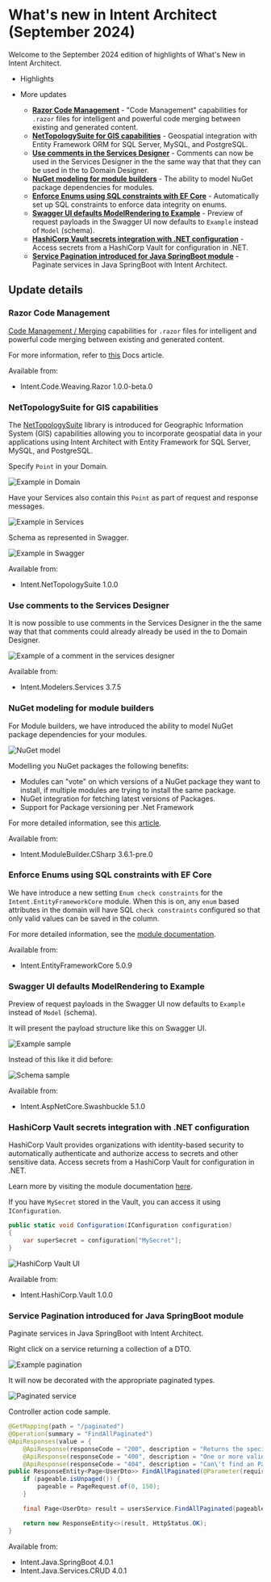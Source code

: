 # What's new in Intent Architect (September 2024)

Welcome to the September 2024 edition of highlights of What's New in Intent Architect.

- Highlights

- More updates
  - **[Razor Code Management](#razor-code-management)** - "Code Management" capabilities for `.razor` files for intelligent and powerful code merging between existing and generated content.
  - **[NetTopologySuite for GIS capabilities](#nettopologysuite-for-gis-capabilities)** - Geospatial integration with Entity Framework ORM for SQL Server, MySQL, and PostgreSQL.
  - **[Use comments in the Services Designer](#use-comments-to-the-services-designer)** - Comments can now be used in the Services Designer in the the same way that that they can be used in the to Domain Designer.
  - **[NuGet modeling for module builders](#nuget-modeling-for-module-builders)** - The ability to model NuGet package dependencies for modules.
  - **[Enforce Enums using SQL constraints with EF Core](#enforce-enums-using-sql-constraints-with-ef-core)** - Automatically set up SQL constraints to enforce data integrity on enums.
  - **[Swagger UI defaults ModelRendering to Example](#swagger-ui-defaults-modelrendering-to-example)** - Preview of request payloads in the Swagger UI now defaults to `Example` instead of `Model` (schema).
  - **[HashiCorp Vault secrets integration with .NET configuration](#hashicorp-vault-secrets-integration-with-net-configuration)** - Access secrets from a HashiCorp Vault for configuration in .NET.
  - **[Service Pagination introduced for Java SpringBoot module](#service-pagination-introduced-for-java-springboot-module)** - Paginate services in Java SpringBoot with Intent Architect.

## Update details

### Razor Code Management

[Code Management / Merging](xref:application-development.code-management.about-code-management) capabilities for `.razor` files for intelligent and powerful code merging between existing and generated content.

For more information, refer to [this](xref:application-development.code-weaving-and-generation.about-code-management-razor) Docs article.

Available from:

- Intent.Code.Weaving.Razor 1.0.0-beta.0

### NetTopologySuite for GIS capabilities

The [NetTopologySuite](https://nettopologysuite.github.io/NetTopologySuite/) library is introduced for Geographic Information System (GIS) capabilities allowing you to incorporate geospatial data in your applications using Intent Architect with Entity Framework for SQL Server, MySQL, and PostgreSQL.

Specify `Point` in your Domain.

![Example in Domain](images/gis-point-domain.png)

Have your Services also contain this `Point` as part of request and response messages.

![Example in Services](images/gis-point-services.png)

Schema as represented in Swagger.

![Example in Swagger](images/gis-point-swagger.png)

Available from:

- Intent.NetTopologySuite 1.0.0

### Use comments to the Services Designer

It is now possible to use comments in the Services Designer in the the same way that that comments could already already be used in the to Domain Designer.

![Example of a comment in the services designer](images/example-of-a-comment-in-the-services-designer.png)

Available from:

- Intent.Modelers.Services 3.7.5

### NuGet modeling for module builders

For Module builders, we have introduced the ability to model NuGet package dependencies for your modules.

![NuGet model](images/nuget-versions.png)

Modelling you NuGet packages the following benefits:

- Modules can "vote" on which versions of a NuGet package they want to install, if multiple modules are trying to install the same package.
- NuGet integration for fetching latest versions of Packages.
- Support for Package versioning per .Net Framework

For more detailed information, see this [article](https://docs.intentarchitect.com/articles/module-building/templates-csharp/how-to-model-nuget-dependencies-csharp/how-to-model-nuget-dependencies-csharp.html).

Available from:

- Intent.ModuleBuilder.CSharp 3.6.1-pre.0

### Enforce Enums using SQL constraints with EF Core

We have introduce a new setting `Enum check constraints` for the `Intent.EntityFrameworkCore` module. When this is on, any `enum` based attributes in the domain will have SQL `check constraints` configured so that only valid values can be saved in the column.

For more detailed information, see the [module documentation](https://github.com/IntentArchitect/Intent.Modules.NET/blob/master/Modules/Intent.Modules.EntityFrameworkCore/README.md#database-settings---enum-check-constraints).

Available from:

- Intent.EntityFrameworkCore 5.0.9

### Swagger UI defaults ModelRendering to Example

Preview of request payloads in the Swagger UI now defaults to `Example` instead of `Model` (schema).

It will present the payload structure like this on Swagger UI.

![Example sample](images/swagger-ui-example.png)

Instead of this like it did before:

![Schema sample](images/swagger-ui-schema.png)

Available from:

- Intent.AspNetCore.Swashbuckle 5.1.0

### HashiCorp Vault secrets integration with .NET configuration

HashiCorp Vault provides organizations with identity-based security to automatically authenticate and authorize access to secrets and other sensitive data. Access secrets from a HashiCorp Vault for configuration in .NET.

Learn more by visiting the module documentation [here](https://github.com/IntentArchitect/Intent.Modules.NET/blob/master/Modules/Intent.Modules.HashiCorp.Vault/README.md).

If you have `MySecret` stored in the Vault, you can access it using `IConfiguration`.

```csharp
public static void Configuration(IConfiguration configuration) 
{
    var superSecret = configuration["MySecret"];
}
```

![HashiCorp Vault UI](images/hashicorp-vault-ui.png)

Available from:

- Intent.HashiCorp.Vault 1.0.0

### Service Pagination introduced for Java SpringBoot module

Paginate services in Java SpringBoot with Intent Architect.

Right click on a service returning a collection of a DTO.

![Example pagination](images/java-springboot-pagination.png)

It will now be decorated with the appropriate paginated types.

![Paginated service](images/java-springboot-paginated-service.png)

Controller action code sample.

```java
@GetMapping(path = "/paginated")
@Operation(summary = "FindAllPaginated")
@ApiResponses(value = {
    @ApiResponse(responseCode = "200", description = "Returns the specified Page<UserDto>."),
    @ApiResponse(responseCode = "400", description = "One or more validation errors have occurred."),
    @ApiResponse(responseCode = "404", description = "Can\'t find an Page<UserDto> with the parameters provided.") })
public ResponseEntity<Page<UserDto>> FindAllPaginated(@Parameter(required = true)  Pageable pageable) {
    if (pageable.isUnpaged()) {
        pageable = PageRequest.of(0, 150);
    }

    final Page<UserDto> result = usersService.FindAllPaginated(pageable);

    return new ResponseEntity<>(result, HttpStatus.OK);
}
```

Available from:

- Intent.Java.SpringBoot 4.0.1
- Intent.Java.Services.CRUD 4.0.1
